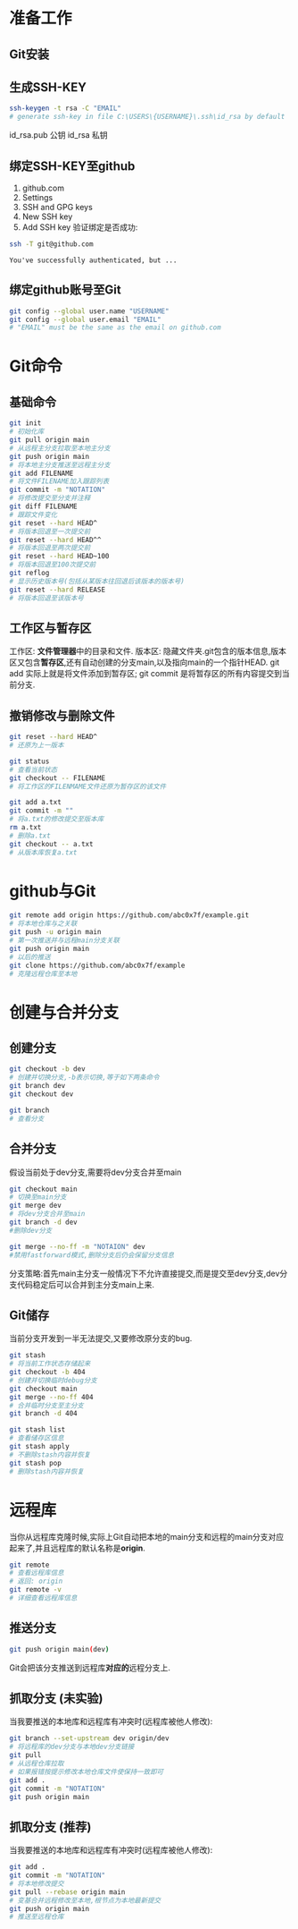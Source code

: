 # 准备工作
## Git安装
## 生成SSH-KEY
```bash
ssh-keygen -t rsa -C "EMAIL"
# generate ssh-key in file C:\USERS\{USERNAME}\.ssh\id_rsa by default
```
id_rsa.pub 公钥
id_rsa 私钥
## 绑定SSH-KEY至github
1. github.com
2. Settings
3. SSH and GPG keys
4. New SSH key
5. Add SSH key
验证绑定是否成功:
```bash
ssh -T git@github.com
```
```
You've successfully authenticated, but ...
```
## 绑定github账号至Git
```bash
git config --global user.name "USERNAME"
git config --global user.email "EMAIL"
# "EMAIL" must be the same as the email on github.com
```
# Git命令
## 基础命令
```bash
git init
# 初始化库
git pull origin main
# 从远程主分支拉取至本地主分支
git push origin main
# 将本地主分支推送至远程主分支
git add FILENAME
# 将文件FILENAME加入跟踪列表
git commit -m "NOTATION"
# 将修改提交至分支并注释
git diff FILENAME
# 跟踪文件变化
git reset --hard HEAD^
# 将版本回退至一次提交前
git reset --hard HEAD^^
# 将版本回退至两次提交前
git reset --hard HEAD~100
# 将版本回退至100次提交前
git reflog
# 显示历史版本号(包括从某版本往回退后该版本的版本号)
git reset --hard RELEASE
# 将版本回退至该版本号
```
## 工作区与暂存区
工作区: **文件管理器**中的目录和文件.
版本区: 隐藏文件夹.git包含的版本信息,版本区又包含**暂存区**,还有自动创建的分支main,以及指向main的一个指针HEAD.
git add 实际上就是将文件添加到暂存区;
git commit 是将暂存区的所有内容提交到当前分支.
## 撤销修改与删除文件
```bash
git reset --hard HEAD^
# 还原为上一版本

git status
# 查看当前状态
git checkout -- FILENAME
# 将工作区的FILENMAME文件还原为暂存区的该文件
```
```bash
git add a.txt
git commit -m ""
# 将a.txt的修改提交至版本库
rm a.txt
# 删除a.txt
git checkout -- a.txt
# 从版本库恢复a.txt
```
# github与Git
```bash
git remote add origin https://github.com/abc0x7f/example.git
# 将本地仓库与之关联
git push -u origin main
# 第一次推送并与远程main分支关联
git push origin main
# 以后的推送
git clone https://github.com/abc0x7f/example
# 克隆远程仓库至本地
```
# 创建与合并分支
## 创建分支
```bash
git checkout -b dev
# 创建并切换分支,-b表示切换,等于如下两条命令
git branch dev
git checkout dev

git branch
# 查看分支
```
## 合并分支
假设当前处于dev分支,需要将dev分支合并至main
```bash
git checkout main
# 切换至main分支
git merge dev
# 将dev分支合并至main
git branch -d dev
#删除dev分支
```
```bash
git merge --no-ff -m "NOTAION" dev
#禁用fastforward模式,删除分支后仍会保留分支信息
```
分支策略:首先main主分支一般情况下不允许直接提交,而是提交至dev分支,dev分支代码稳定后可以合并到主分支main上来.
## Git储存
当前分支开发到一半无法提交,又要修改原分支的bug.
```bash
git stash
# 将当前工作状态存储起来
git checkout -b 404
# 创建并切换临时debug分支
git checkout main
git merge --no-ff 404
# 合并临时分支至主分支
git branch -d 404
```
```bash
git stash list
# 查看储存区信息
git stash apply
# 不删除stash内容并恢复
git stash pop
# 删除stash内容并恢复
```
# 远程库
当你从远程库克隆时候,实际上Git自动把本地的main分支和远程的main分支对应起来了,并且远程库的默认名称是**origin**.
```bash
git remote
# 查看远程库信息
# 返回: origin
git remote -v
# 详细查看远程库信息
```
## 推送分支
```bash
git push origin main(dev)
```
Git会把该分支推送到远程库**对应的**远程分支上.
## 抓取分支 (未实验)
当我要推送的本地库和远程库有冲突时(远程库被他人修改):
```bash
git branch --set-upstream dev origin/dev
# 将远程库的dev分支与本地dev分支链接
git pull
# 从远程仓库拉取
# 如果报错按提示修改本地仓库文件使保持一致即可
git add .
git commit -m "NOTATION"
git push origin main
```

## 抓取分支 (推荐)
当我要推送的本地库和远程库有冲突时(远程库被他人修改):
```bash
git add .
git commit -m "NOTATION"
# 将本地修改提交
git pull --rebase origin main
# 变基合并远程修改至本地,根节点为本地最新提交
git push origin main
# 推送至远程仓库
```
